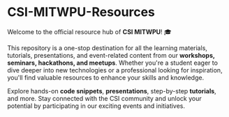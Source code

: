 # **CSI-MITWPU-Resources**  
Welcome to the official resource hub of **CSI MITWPU**! 🎓  

This repository is a one-stop destination for all the learning materials, tutorials, presentations, and event-related content from our **workshops, seminars, hackathons, and meetups**. Whether you're a student eager to dive deeper into new technologies or a professional looking for inspiration, you'll find valuable resources to enhance your skills and knowledge.           
  
Explore hands-on **code snippets**, **presentations**, step-by-step **tutorials**, and more. Stay connected with the CSI community and unlock your potential by participating in our exciting events and initiatives.
